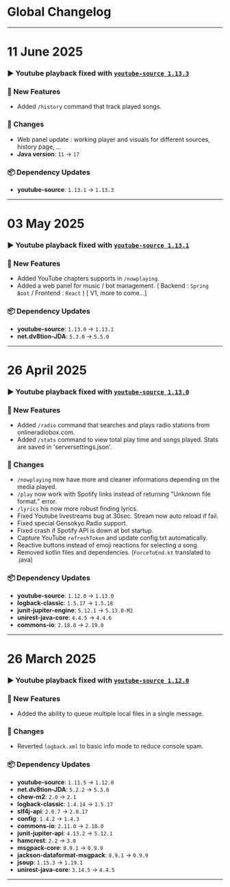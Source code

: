 # Global Changelog

---

# 11 June 2025

### ▶️ Youtube playback fixed with **[`youtube-source 1.13.3`](https://github.com/lavalink-devs/youtube-source/releases/tag/1.13.3)**  

### 🚀 New Features
- Added `/history` command that track played songs.  

### 🔧 Changes
- Web panel update : working player and visuals for different sources, history page, ...
- **Java version**: `11` → `17`

### 📦 Dependency Updates
- **youtube-source**: `1.13.1` → `1.13.3` 

---

# 03 May 2025

### ▶️ Youtube playback fixed with **[`youtube-source 1.13.1`](https://github.com/lavalink-devs/youtube-source/releases/tag/1.13.1)**  

### 🚀 New Features
- Added YouTube chapters supports in `/nowplaying`.
- Added a web panel for music / bot management. ( Backend : `Spring Boot` / Frontend : `React` ) [ V1, more to come...]  

### 📦 Dependency Updates
- **youtube-source**: `1.13.0` → `1.13.1` 
- **net.dv8tion-JDA**: `5.3.0` → `5.5.0`   

---

# 26 April 2025

### ▶️ Youtube playback fixed with **[`youtube-source 1.13.0`](https://github.com/lavalink-devs/youtube-source/releases/tag/1.13.0)**  

### 🚀 New Features
- Added `/radio` command that searches and plays radio stations from onlineradiobox.com.
- Added `/stats` command to view total play time and songs played. Stats are saved in 'serversettings.json'.

### 🔧 Changes
- `/nowplaying` now have more and cleaner informations depending on the media played.  
- `/play` now work with Spotify links instead of returning "Unknown file format." error.  
- `/lyrics` his now more robust finding lyrics.  
- Fixed Youtube livestreams bug at 30sec. Stream now auto reload if fail.  
- Fixed special Gensokyo Radio support.  
- Fixed crash if Spotify API is down at bot startup.  
- Capture YouTube `refreshToken` and update config.txt automatically.    
- Reactive buttons instead of emoji reactions for selecting a song.  
- Removed kotlin files and dependencies.  (`ForceToEnd.kt` translated to .java)  

### 📦 Dependency Updates
- **youtube-source**: `1.12.0` → `1.13.0`  
- **logback-classic**: `1.5.17` → `1.5.18`  
- **junit-jupiter-engine**: `5.12.1` → `5.13.0-M2`  
- **unirest-java-core**: `4.4.5` → `4.4.6`  
- **commons-io**: `2.18.0` → `2.19.0`  

---

# 26 March 2025  

### ▶️ Youtube playback fixed with **[`youtube-source 1.12.0`](https://github.com/lavalink-devs/youtube-source/releases/tag/1.12.0)**  

### 🚀 New Features
- Added the ability to queue multiple local files in a single message.

### 🔧 Changes
- Reverted `logback.xml` to basic info mode to reduce console spam.

### 📦 Dependency Updates
- **youtube-source**: `1.11.5` → `1.12.0`
- **net.dv8tion-JDA**: `5.2.2` → `5.3.0`
- **chew-m2**: `2.0` → `2.1`
- **logback-classic**: `1.4.14` → `1.5.17`
- **slf4j-api**: `2.0.7` → `2.0.17`
- **config**: `1.4.2` → `1.4.3`
- **commons-io**: `2.11.0` → `2.18.0`
- **junit-jupiter-api**: `4.13.2` → `5.12.1`
- **hamcrest**: `2.2` → `3.0`
- **msgpack-core**: `0.9.1` → `0.9.9`
- **jackson-dataformat-msgpack**: `0.9.1` → `0.9.9`
- **jsoup**: `1.15.3` → `1.19.1`
- **unirest-java-core**: `3.14.5` → `4.4.5`

---